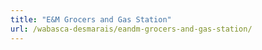 ```yaml
---
title: "E&M Grocers and Gas Station"
url: /wabasca-desmarais/eandm-grocers-and-gas-station/
---
```

